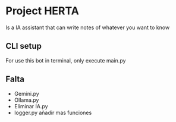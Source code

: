 # Project HERTA
Is a IA assistant that can write notes of whatever you want to know

## CLI setup
For use this bot in terminal, only execute main.py

## Falta
- Gemini.py
- Ollama.py
- Eliminar IA.py
- logger.py añadir mas funciones
